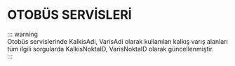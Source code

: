 # OTOBÜS SERVİSLERİ
::: warning   
Otobüs servislerinde KalkisAdi, VarisAdi olarak kullanılan kalkış varış alanları tüm ilgili sorgularda KalkisNoktaID, VarisNoktaID olarak güncellenmiştir.  
:::
